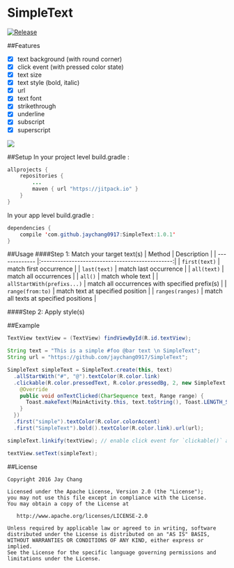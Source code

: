 # SimpleText

[![Release](https://jitpack.io/v/jaychang0917/SimpleText.svg)](https://jitpack.io/#jaychang0917/SimpleText)

##Features
- [x] text background (with round corner)
- [x] click event (with pressed color state)
- [x] text size
- [x] text style (bold, italic)
- [x] url
- [x] text font
- [x] strikethrough
- [x] underline
- [x] subscript
- [x] superscript

![](https://github.com/jaychang0917/SimpleText/blob/master/SimpleText_320.gif)

##Setup
In your project level build.gradle :

```java
allprojects {
    repositories {
        ...
        maven { url "https://jitpack.io" }
    }
}
```

In your app level build.gradle :

```java
dependencies {
    compile 'com.github.jaychang0917:SimpleText:1.0.1'
}
```

##Usage
####Step 1: Match your target text(s)
| Method                     | Description                                     |
| -------------              |:-----------------------------------------------:|
| `first(text)`              | match first occurrence                          |
| `last(text)`               | match last occurrence                           |
| `all(text)`                | match all occurrences                           |
| `all()`                    | match whole text                                |
| `allStartWith(prefixs...)` | match all occurrences with specified prefix(s)  |
| `range(from:to)`           | match text at specified position                |
| `ranges(ranges)`           | match all texts at specified positions          |

####Step 2: Apply style(s)

##Example
```java
TextView textView = (TextView) findViewById(R.id.textView);

String text = "This is a simple #foo @bar text \n SimpleText";
String url = "https://github.com/jaychang0917/SimpleText";

SimpleText simpleText = SimpleText.create(this, text)
  .allStartWith("#", "@").textColor(R.color.link)
  .clickable(R.color.pressedText, R.color.pressedBg, 2, new SimpleText.OnTextClickListener() {
    @Override
    public void onTextClicked(CharSequence text, Range range) {
      Toast.makeText(MainActivity.this, text.toString(), Toast.LENGTH_SHORT).show();
    }
  })
  .first("simple").textColor(R.color.colorAccent)
  .first("SimpleText").bold().textColor(R.color.link).url(url);

simpleText.linkify(textView); // enable click event for `clickable()` and `url()`

textView.setText(simpleText);
```

##License
```
Copyright 2016 Jay Chang

Licensed under the Apache License, Version 2.0 (the "License");
you may not use this file except in compliance with the License.
You may obtain a copy of the License at

   http://www.apache.org/licenses/LICENSE-2.0

Unless required by applicable law or agreed to in writing, software
distributed under the License is distributed on an "AS IS" BASIS,
WITHOUT WARRANTIES OR CONDITIONS OF ANY KIND, either express or implied.
See the License for the specific language governing permissions and
limitations under the License.
```
